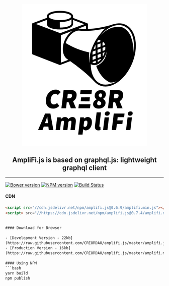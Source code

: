 <p align="center">
<img src="./resources/AmpliFiLogo.png" width="400">
</p>
<h2 align="center">AmpliFi.js is based on graphql.js: lightweight graphql client</h2>

<hr/>

[![Bower version](https://badge.fury.io/bo/amplifi.js.svg)](http://badge.fury.io/bo/amplifi.js)
[![NPM version](https://badge.fury.io/js/amplifi.js.svg)](http://badge.fury.io/js/amplifi.js)
[![Build Status](https://travis-ci.org/f/amplifi.js.svg?branch=master)](https://travis-ci.org/f/amplifi.js)

#### CDN

```html
<script src="//cdn.jsdelivr.net/npm/amplifi.js@0.6.9/amplifi.min.js"></script>
<script> src="//https://cdn.jsdelivr.net/npm/amplifi.js@0.7.4/amplifi.min.js"></script>
```
```

#### Download for Browser

- [Development Version - 22kb](https://raw.githubusercontent.com/CRE8RDAO/amplifi.js/master/amplifi.js)
- [Production Version - 16kb](https://raw.githubusercontent.com/CRE8RDAO/amplifi.js/master/amplifi.min.js)

#### Using NPM
```bash
yarn build
npm publish
```
